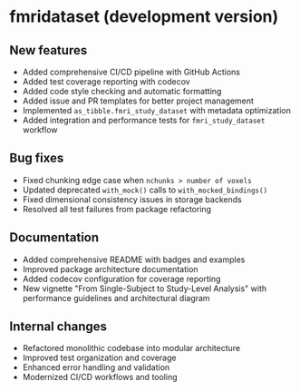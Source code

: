 # fmridataset (development version)

## New features

* Added comprehensive CI/CD pipeline with GitHub Actions
* Added test coverage reporting with codecov
* Added code style checking and automatic formatting
* Added issue and PR templates for better project management
* Implemented `as_tibble.fmri_study_dataset` with metadata optimization
* Added integration and performance tests for `fmri_study_dataset` workflow

## Bug fixes

* Fixed chunking edge case when `nchunks > number of voxels`
* Updated deprecated `with_mock()` calls to `with_mocked_bindings()`
* Fixed dimensional consistency issues in storage backends
* Resolved all test failures from package refactoring

## Documentation

* Added comprehensive README with badges and examples
* Improved package architecture documentation
* Added codecov configuration for coverage reporting
* New vignette "From Single-Subject to Study-Level Analysis" with performance guidelines and architectural diagram

## Internal changes

* Refactored monolithic codebase into modular architecture
* Improved test organization and coverage
* Enhanced error handling and validation
* Modernized CI/CD workflows and tooling 